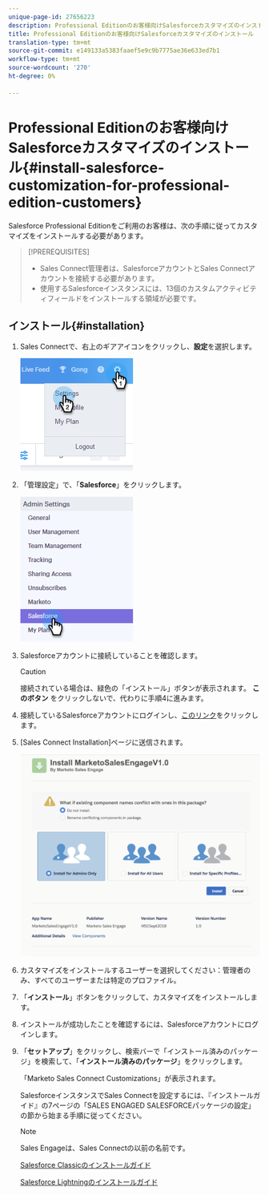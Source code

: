 ```yaml
---
unique-page-id: 27656223
description: Professional Editionのお客様向けSalesforceカスタマイズのインストール — Marketto Docs — 製品ドキュメント
title: Professional Editionのお客様向けSalesforceカスタマイズのインストール
translation-type: tm+mt
source-git-commit: e149133a5383faaef5e9c9b7775ae36e633ed7b1
workflow-type: tm+mt
source-wordcount: '270'
ht-degree: 0%

---
```



# Professional Editionのお客様向けSalesforceカスタマイズのインストール{#install-salesforce-customization-for-professional-edition-customers}

Salesforce Professional Editionをご利用のお客様は、次の手順に従ってカスタマイズをインストールする必要があります。

>[!PREREQUISITES]
>
>* Sales Connect管理者は、SalesforceアカウントとSales Connectアカウントを接続する必要があります。
>* 使用するSalesforceインスタンスには、13個のカスタムアクティビティフィールドをインストールする領域が必要です。

>



## インストール{#installation}

1. Sales Connectで、右上のギアアイコンをクリックし、**設定**&#x200B;を選択します。

   ![](assets/one-4.png)

1. 「管理設定」で、「**Salesforce**」をクリックします。

   ![](assets/two-4.png)

1. Salesforceアカウントに接続していることを確認します。

   >[!CAUTION]
   >
   >接続されている場合は、緑色の「インストール」ボタンが表示されます。 **このボタン** をクリックしないで、代わりに手順4に進みます。

1. 接続しているSalesforceアカウントにログインし、[このリンク](http://login.salesforce.com/packaging/installPackage.apexp?p0=04t0b000001oWEZ)をクリックします。
1. [Sales Connect Installation]ページに送信されます。

   ![](assets/install-package.png)

1. カスタマイズをインストールするユーザーを選択してください：管理者のみ、すべてのユーザーまたは特定のプロファイル。
1. 「**インストール**」ボタンをクリックして、カスタマイズをインストールします。
1. インストールが成功したことを確認するには、Salesforceアカウントにログインします。
1. 「**セットアップ**」をクリックし、検索バーで「インストール済みのパッケージ」を検索して、「**インストール済みのパッケージ**」をクリックします。

   「Marketo Sales Connect Customizations」が表示されます。

   SalesforceインスタンスでSales Connectを設定するには、『インストールガイド』の7ページの「SALES ENGAGED SALESFORCEパッケージの設定」の節から始まる手順に従ってください。

   >[!NOTE]
   >
   >Sales Engageは、Sales Connectの以前の名前です。

   [Salesforce Classicのインストールガイド](http://s3.amazonaws.com/tout-user-store/salesforce/assets/Marketo+Sales+Engage+For+Salesforce_+Installation+and+Success+Guide.pdf)

   [Salesforce Lightningのインストールガイド](http://s3.amazonaws.com/tout-user-store/salesforce/assets/SF+Guide+for+Lightning.pdf)

